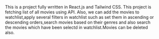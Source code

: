 This is a project fully wrritten in React.js and Tailwind CSS. This project is fetching list of all movies using API. Also, we can add the movies to watchlist,apply several filters in watchlist such as set them in ascending or descending orders,search movies based on their genres and also search the movies which have been selectd in watchlist.Movies can be deleted also.
